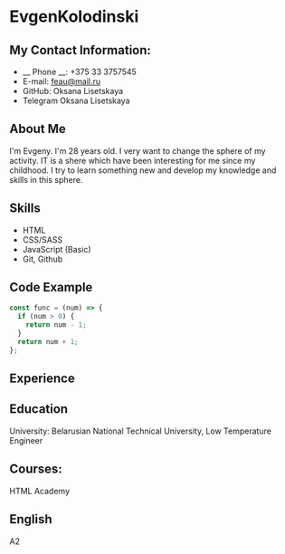 # EvgenKolodinski 
## My Contact Information:
* __ Phone __: +375 33 3757545
* E-mail: feau@mail.ru
* GitHub: Oksana Lisetskaya
* Telegram Oksana Lisetskaya
## About Me
I'm Evgeny. I'm 28 years old. I very want to change the sphere of my activity. IT is a shere which have been interesting for me since my childhood. I try to learn something new and develop my knowledge and skills in this sphere.

## Skills
* HTML
* CSS/SASS
* JavaScript (Basic)
* Git, Github

## Code Example
```javascript
const func = (num) => {
  if (num > 0) {
    return num - 1;
  }
  return num + 1;
};
```
## Experience
## Education
University: Belarusian National Technical University, Low Temperature Engineer
## Courses:
HTML Academy
## English
A2